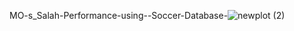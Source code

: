 MO-s_Salah-Performance-using--Soccer-Database-![newplot (2)](https://user-images.githubusercontent.com/19374532/148613035-c815c836-3f2b-4282-9581-cb7cc4d07c9f.png)

